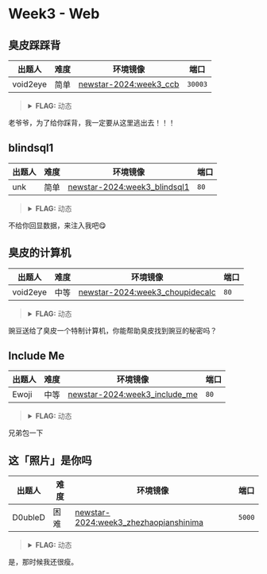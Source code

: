 # Week3 - Web

## 臭皮踩踩背

| 出题人 | 难度 | 环境镜像 | 端口 |
|-----|-----|-----|-----|
| void2eye | 简单 | [newstar-2024:week3_ccb](https://hub.docker.com/r/openctf/newstar-2024/tags?name=week3_ccb) | `30003` |

> <details><summary><strong>FLAG:</strong> 动态</summary>
> </details>

老爷爷，为了给你踩背，我一定要从这里逃出去！！！

## blindsql1

| 出题人 | 难度 | 环境镜像 | 端口 |
|-----|-----|-----|-----|
| unk | 简单 | [newstar-2024:week3_blindsql1](https://hub.docker.com/r/openctf/newstar-2024/tags?name=week3_blindsql1) | `80` |

> <details><summary><strong>FLAG:</strong> 动态</summary>
> </details>

不给你回显数据，来注入我吧😋

## 臭皮的计算机

| 出题人 | 难度 | 环境镜像 | 端口 |
|-----|-----|-----|-----|
| void2eye | 中等 | [newstar-2024:week3_choupidecalc](https://hub.docker.com/r/openctf/newstar-2024/tags?name=week3_choupidecalc) | `80` |

> <details><summary><strong>FLAG:</strong> 动态</summary>
> </details>

豌豆送给了臭皮一个特制计算机，你能帮助臭皮找到豌豆的秘密吗？

## Include Me

| 出题人 | 难度 | 环境镜像 | 端口 |
|-----|-----|-----|-----|
| Ewoji | 中等 | [newstar-2024:week3_include_me](https://hub.docker.com/r/openctf/newstar-2024/tags?name=week3_include_me) | `80` |

> <details><summary><strong>FLAG:</strong> 动态</summary>
> </details>

兄弟包一下

## 这「照片」是你吗

| 出题人 | 难度 | 环境镜像 | 端口 |
|-----|-----|-----|-----|
| D0ubleD | 困难 | [newstar-2024:week3_zhezhaopianshinima](https://hub.docker.com/r/openctf/newstar-2024/tags?name=week3_zhezhaopianshinima) | `5000` |

> <details><summary><strong>FLAG:</strong> 动态</summary>
> </details>

是，那时候我还很瘦。
